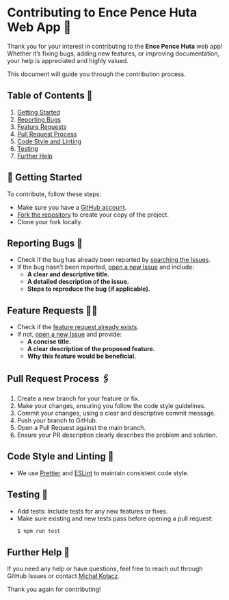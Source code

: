 # Contributing to Ence Pence Huta Web App 🤝

Thank you for your interest in contributing to the **Ence Pence Huta** web app! Whether it’s fixing bugs, adding new features, or improving documentation, your help is appreciated and highly valued.

This document will guide you through the contribution process.

## Table of Contents 📜

1. [Getting Started](#getting-started)
2. [Reporting Bugs](#reporting-bugs)
3. [Feature Requests](#feature-requests)
4. [Pull Request Process](#pull-request-process)
5. [Code Style and Linting](#code-style-and-linting)
6. [Testing](#testing)
7. [Further Help](#further-help)

## 🚀 Getting Started

To contribute, follow these steps:

- Make sure you have a [GitHub account](https://github.com/).
- [Fork the repository](https://github.com/M-Kolacz/ence-pence-huta-next/fork) to create your copy of the project.
- Clone your fork locally.

## Reporting Bugs 🐞

- Check if the bug has already been reported by [searching the Issues](https://github.com/M-Kolacz/ence-pence-huta-next/labels/bug).
- If the bug hasn’t been reported, [open a new Issue](https://github.com/M-Kolacz/ence-pence-huta-next/issues/new/choose) and include:
  - **A clear and descriptive title.**
  - **A detailed description of the issue.**
  - **Steps to reproduce the bug (if applicable).**

## Feature Requests 🙋‍♂️

- Check if the [feature request already exists](https://github.com/M-Kolacz/ence-pence-huta-next/labels/enhancement).
- If not, [open a new Issue](https://github.com/M-Kolacz/ence-pence-huta-next/issues/new/choose) and provide:
  - **A concise title.**
  - **A clear description of the proposed feature.**
  - **Why this feature would be beneficial.**

## Pull Request Process 🖇️

1. Create a new branch for your feature or fix.
2. Make your changes, ensuring you follow the code style guidelines.
3. Commit your changes, using a clear and descriptive commit message.
4. Push your branch to GitHub.
5. Open a Pull Request against the main branch.
6. Ensure your PR description clearly describes the problem and solution.

## Code Style and Linting 🔬

- We use [Prettier](https://prettier.io/) and [ESLint](https://eslint.org/) to maintain consistent code style.

## Testing 🔬

- Add tests: Include tests for any new features or fixes.
- Make sure existing and new tests pass before opening a pull request:
  ```sh
  $ npm run test
  ```

## Further Help 💬

If you need any help or have questions, feel free to reach out through GitHub Issues or contact [Michał Kołacz](https://github.com/M-Kolacz/M-Kolacz).

Thank you again for contributing!
